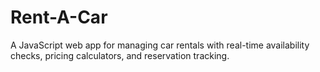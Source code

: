 # Rent-A-Car
A JavaScript web app for managing car rentals with real-time availability checks, pricing calculators, and reservation tracking.
